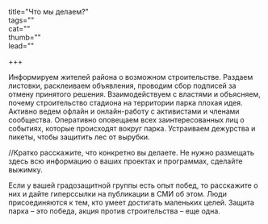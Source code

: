 title="Что мы делаем?"  
tags=""  
cat=""  
thumb=""  
lead=""  
  
+++  

Информируем жителей района о возможном строительстве. Раздаем листовки, расклеиваем объявления, проводим сбор подписей за отмену принятого решения. Взаимодействуем с властями и объясняем, почему строительство стадиона на территории парка плохая идея. Активно ведем офлайн и онлайн-работу с активистами и членами сообщества. Оперативно оповещаем всех заинтересованных лиц о событиях, которые происходят вокруг парка. Устраиваем дежурства и пикеты, чтобы защитить лес от вырубки.

//Кратко расскажите, что конкретно вы делаете. Не нужно размещать здесь всю информацию о ваших проектах и программах, сделайте выжимку.

Если у вашей градозащитной группы есть опыт побед, то расскажите о них и дайте гиперссылки на публикации в СМИ об этом. Люди присоединяются к тем, кто умеет достигать маленьких целей. Защита парка – это победа, акция против строительства – еще одна.
